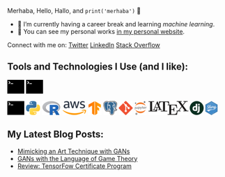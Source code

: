 Merhaba, Hello, Hallo, and `print('merhaba')` 👋

- 🤖 I’m currently having a career break and learning _machine learning_.  
- 🎨 You can see my personal works [in my personal website](https://ikocabiyik.com/).  

Connect with me on: 
<a href="https://www.linkedin.com/in/imrankocabiyik/" target="_blank">Twitter</i></a>
<a href="https://www.linkedin.com/in/imrankocabiyik/" target="_blank">LinkedIn</i></a>
<a href="https://stackoverflow.com/users/5070121/imran-kocabiyik" target="_blank">Stack Overflow</i></a>

## Tools and Technologies I Use (and I like):  
<img src="https://raw.githubusercontent.com/kocabiyik/kocabiyik/master/images/bash.png" alt="Linux"> <img src="https://raw.githubusercontent.com/kocabiyik/kocabiyik/master/images/bash.png" alt="Linux">

![Linux](https://raw.githubusercontent.com/kocabiyik/kocabiyik/master/images/bash.png)
![Python](https://raw.githubusercontent.com/kocabiyik/kocabiyik/master/images/py.png)
![R](https://raw.githubusercontent.com/kocabiyik/kocabiyik/master/images/rstat.png)
![AWS](https://raw.githubusercontent.com/kocabiyik/kocabiyik/master/images/aws.png)
![TensorFlow](https://raw.githubusercontent.com/kocabiyik/kocabiyik/master/images/tf.png)
![Postgres](https://raw.githubusercontent.com/kocabiyik/kocabiyik/master/images/pg.png)
![Git](https://raw.githubusercontent.com/kocabiyik/kocabiyik/master/images/git.png)
![Jupyter](https://raw.githubusercontent.com/kocabiyik/kocabiyik/master/images/jupyter.png)
![Latex](https://raw.githubusercontent.com/kocabiyik/kocabiyik/master/images/latex.png)
![Django](https://raw.githubusercontent.com/kocabiyik/kocabiyik/master/images/dj.png)
![Shiny](https://raw.githubusercontent.com/kocabiyik/kocabiyik/master/images/shiny.png)

## My Latest Blog Posts:

- [Mimicking an Art Technique with GANs](https://ikocabiyik.com/blog/en/replicating-loomis-method-with-gan-models/)
- [GANs with the Language of Game Theory](https://ikocabiyik.com/blog/en/gan-review/)
- [Review: TensorFow Certificate Program](https://ikocabiyik.com/blog/en/tensorflow-certificate-program/)